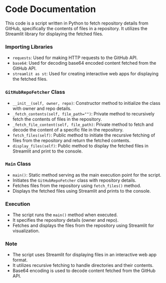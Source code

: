 # Code Documentation

This code is a script written in Python to fetch repository details from GitHub, specifically the contents of files in a repository. It utilizes the Streamlit library for displaying the fetched files.

### Importing Libraries
- `requests`: Used for making HTTP requests to the GitHub API.
- `base64`: Used for decoding base64 encoded content fetched from the GitHub API.
- `streamlit as st`: Used for creating interactive web apps for displaying the fetched files.

### `GitHubRepoFetcher` Class
- `__init__(self, owner, repo)`: Constructor method to initialize the class with owner and repo details.
- `_fetch_contents(self, file_path="")`: Private method to recursively fetch the contents of files in the repository.
- `_fetch_file_content(self, file_path)`: Private method to fetch and decode the content of a specific file in the repository.
- `fetch_files(self)`: Public method to initiate the recursive fetching of files from the repository and return the fetched contents.
- `display_files(self)`: Public method to display the fetched files in Streamlit and print to the console.

### `Main` Class
- `main()`: Static method serving as the main execution point for the script.
- Initiates the `GitHubRepoFetcher` class with repository details.
- Fetches files from the repository using `fetch_files()` method.
- Displays the fetched files using Streamlit and prints to the console.

### Execution
- The script runs the `main()` method when executed.
- It specifies the repository details (owner and repo).
- Fetches and displays the files from the repository using Streamlit for visualization.

### Note
- The script uses Streamlit for displaying files in an interactive web app format.
- It utilizes recursive fetching to handle directories and their contents.
- Base64 encoding is used to decode content fetched from the GitHub API.